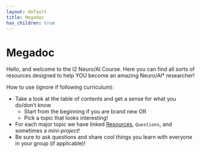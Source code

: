 ```yaml
---
layout: default
title: Megadoc
has_children: true
---
```


# Megadoc

Hello, and welcome to the I2 Neuro/AI Course. Here you can find all sorts of resources designed to help YOU become an amazing Neuro/AI* researcher!

How to use (ignore if following curriculum):
* Take a look at the table of contents and get a sense for what you do/don’t know
    * Start from the beginning if you are brand new OR
    * Pick a topic that looks interesting!
* For each major topic we have linked [Resources](https://www.merriam-webster.com/dictionary/resource), `Questions`, and sometimes a *mini-project*!
* Be sure to ask questions and share cool things you learn with everyone in your group (if applicable)!